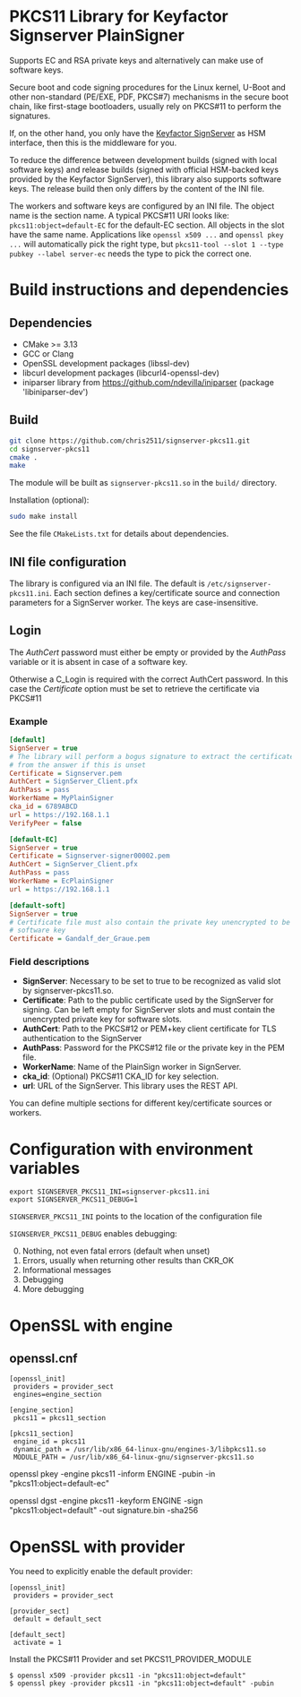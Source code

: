 # PKCS11 Library for Keyfactor Signserver PlainSigner

Supports EC and RSA private keys and alternatively can
make use of software keys.

Secure boot and code signing procedures for the Linux kernel,
U-Boot and other non-standard (PE/EXE, PDF, PKCS#7) mechanisms
in the secure boot chain, like first-stage bootloaders, usually
rely on PKCS#11 to perform the signatures.

If, on the other hand, you only have the
[Keyfactor SignServer](https://docs.keyfactor.com/signserver/latest/)
as HSM interface, then this is the middleware for you.

To reduce the difference between development builds (signed with local software keys)
and release builds (signed with official HSM-backed keys provided by the Keyfactor SignServer), this library also supports software keys.
The release build then only differs by the content of the INI file.

The workers and software keys are configured by an INI file. The object name is the
section name. A typical PKCS#11 URI looks like: `pkcs11:object=default-EC` for the default-EC section. All objects in the slot have the same name.
Applications like `openssl x509 ...` and `openssl pkey ...` will automatically pick
the right type, but `pkcs11-tool --slot 1 --type pubkey --label server-ec`
needs the type to pick the correct one.

# Build instructions and dependencies

## Dependencies

- CMake >= 3.13
- GCC or Clang
- OpenSSL development packages (libssl-dev)
- libcurl development packages (libcurl4-openssl-dev)
- iniparser library from https://github.com/ndevilla/iniparser (package 'libiniparser-dev')

## Build

```bash
git clone https://github.com/chris2511/signserver-pkcs11.git
cd signserver-pkcs11
cmake .
make
```

The module will be built as `signserver-pkcs11.so` in the `build/` directory.

Installation (optional):
```bash
sudo make install
```

See the file `CMakeLists.txt` for details about dependencies.

## INI file configuration

The library is configured via an INI file.
The default is `/etc/signserver-pkcs11.ini`.
Each section defines a key/certificate source and connection parameters for a SignServer worker.
The keys are case-insensitive.

## Login

The *AuthCert* password must either be empty or provided by the *AuthPass* variable or
it is absent in case of a software key.

Otherwise a C_Login is required with the correct AuthCert password.
In this case the *Certificate* option must be set to retrieve the certificate via PKCS#11

### Example

```ini
[default]
SignServer = true
# The library will perform a bogus signature to extract the certificate
# from the answer if this is unset
Certificate = Signserver.pem
AuthCert = SignServer_Client.pfx
AuthPass = pass
WorkerName = MyPlainSigner
cka_id = 6789ABCD
url = https://192.168.1.1
VerifyPeer = false

[default-EC]
SignServer = true
Certificate = Signserver-signer00002.pem
AuthCert = SignServer_Client.pfx
AuthPass = pass
WorkerName = EcPlainSigner
url = https://192.168.1.1

[default-soft]
SignServer = true
# Certificate file must also contain the private key unencrypted to be usable as
# software key
Certificate = Gandalf_der_Graue.pem
```

### Field descriptions

- **SignServer**: Necessary to be set to true to be recognized as valid slot by
    signserver-pkcs11.so.
- **Certificate**: Path to the public certificate used by the SignServer for signing.
    Can be left empty for SignServer slots and must contain the unencrypted private key
    for software slots.
- **AuthCert**: Path to the PKCS#12 or PEM+key client certificate for TLS authentication to the SignServer
- **AuthPass**: Password for the PKCS#12 file or the private key in the PEM file.
- **WorkerName**: Name of the PlainSign worker in SignServer.
- **cka_id**: (Optional) PKCS#11 CKA\_ID for key selection.
- **url**: URL of the SignServer. This library uses the REST API.

You can define multiple sections for different key/certificate sources or workers.

# Configuration with environment variables

```
export SIGNSERVER_PKCS11_INI=signserver-pkcs11.ini
export SIGNSERVER_PKCS11_DEBUG=1
```

`SIGNSERVER_PKCS11_INI` points to the location of the configuration file

`SIGNSERVER_PKCS11_DEBUG` enables debugging:

 0) Nothing, not even fatal errors (default when unset)
 1) Errors, usually when returning other results than CKR\_OK
 2) Informational messages
 3) Debugging
 4) More debugging

# OpenSSL with engine

## openssl.cnf

```
[openssl_init]
 providers = provider_sect
 engines=engine_section

[engine_section]
 pkcs11 = pkcs11_section

[pkcs11_section]
 engine_id = pkcs11
 dynamic_path = /usr/lib/x86_64-linux-gnu/engines-3/libpkcs11.so
 MODULE_PATH = /usr/lib/x86_64-linux-gnu/signserver-pkcs11.so
```

openssl pkey -engine pkcs11 -inform ENGINE -pubin -in "pkcs11:object=default-ec"

openssl dgst -engine pkcs11 -keyform ENGINE -sign "pkcs11:object=default" -out signature.bin -sha256

# OpenSSL with provider
You need to explicitly enable the default provider:
```
[openssl_init]
 providers = provider_sect

[provider_sect]
 default = default_sect

[default_sect]
 activate = 1
````
Install the PKCS#11 Provider and set PKCS11_PROVIDER_MODULE

```
$ openssl x509 -provider pkcs11 -in "pkcs11:object=default"
$ openssl pkey -provider pkcs11 -in "pkcs11:object=default" -pubin
```
